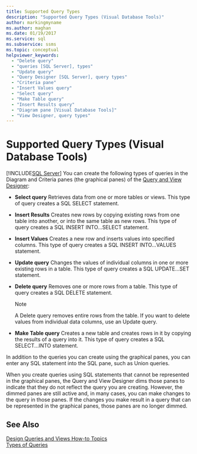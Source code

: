 ```yaml
---
title: Supported Query Types
description: "Supported Query Types (Visual Database Tools)"
author: markingmyname
ms.author: maghan
ms.date: 01/19/2017
ms.service: sql
ms.subservice: ssms
ms.topic: conceptual
helpviewer_keywords:
  - "Delete query"
  - "queries [SQL Server], types"
  - "Update query"
  - "Query Designer [SQL Server], query types"
  - "Criteria pane"
  - "Insert Values query"
  - "Select query"
  - "Make Table query"
  - "Insert Results query"
  - "Diagram pane [Visual Database Tools]"
  - "View Designer, query types"
---
```

# Supported Query Types (Visual Database Tools)
[!INCLUDE[SQL Server](../../includes/applies-to-version/sqlserver.md)]
You can create the following types of queries in the Diagram and Criteria panes (the graphical panes) of the [Query and View Designer](../../ssms/visual-db-tools/query-and-view-designer-tools-visual-database-tools.md):  
  
-   **Select query** Retrieves data from one or more tables or views. This type of query creates a SQL SELECT statement.  
  
-   **Insert Results** Creates new rows by copying existing rows from one table into another, or into the same table as new rows. This type of query creates a SQL INSERT INTO...SELECT statement.  
  
-   **Insert Values** Creates a new row and inserts values into specified columns. This type of query creates a SQL INSERT INTO...VALUES statement.  
  
-   **Update query** Changes the values of individual columns in one or more existing rows in a table. This type of query creates a SQL UPDATE...SET statement.  
  
-   **Delete query** Removes one or more rows from a table. This type of query creates a SQL DELETE statement.  
  
    > [!NOTE]  
    > A Delete query removes entire rows from the table. If you want to delete values from individual data columns, use an Update query.  
  
-   **Make Table query** Creates a new table and creates rows in it by copying the results of a query into it. This type of query creates a SQL SELECT...INTO statement.  
  
In addition to the queries you can create using the graphical panes, you can enter any SQL statement into the SQL pane, such as Union queries.  
  
When you create queries using SQL statements that cannot be represented in the graphical panes, the Query and View Designer dims those panes to indicate that they do not reflect the query you are creating. However, the dimmed panes are still active and, in many cases, you can make changes to the query in those panes. If the changes you make result in a query that can be represented in the graphical panes, those panes are no longer dimmed.  
  
## See Also  
[Design Queries and Views How-to Topics](../../ssms/visual-db-tools/design-queries-and-views-how-to-topics-visual-database-tools.md)  
[Types of Queries](../../ssms/visual-db-tools/types-of-queries-visual-database-tools.md)  
  
